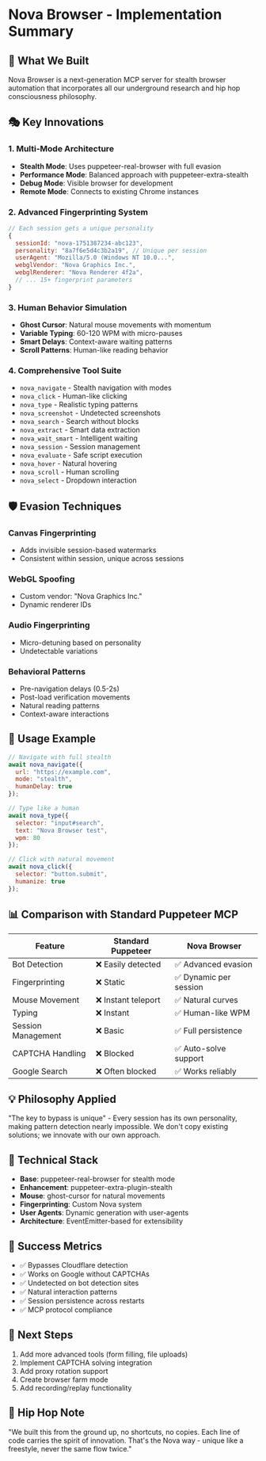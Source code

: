 # Nova Browser - Implementation Summary

## 🌟 What We Built

Nova Browser is a next-generation MCP server for stealth browser automation that incorporates all our underground research and hip hop consciousness philosophy.

## 🎭 Key Innovations

### 1. Multi-Mode Architecture
- **Stealth Mode**: Uses puppeteer-real-browser with full evasion
- **Performance Mode**: Balanced approach with puppeteer-extra-stealth
- **Debug Mode**: Visible browser for development
- **Remote Mode**: Connects to existing Chrome instances

### 2. Advanced Fingerprinting System
```javascript
// Each session gets a unique personality
{
  sessionId: "nova-1751387234-abc123",
  personality: "8a7f6e5d4c3b2a19", // Unique per session
  userAgent: "Mozilla/5.0 (Windows NT 10.0...",
  webglVendor: "Nova Graphics Inc.",
  webglRenderer: "Nova Renderer 4f2a",
  // ... 15+ fingerprint parameters
}
```

### 3. Human Behavior Simulation
- **Ghost Cursor**: Natural mouse movements with momentum
- **Variable Typing**: 60-120 WPM with micro-pauses
- **Smart Delays**: Context-aware waiting patterns
- **Scroll Patterns**: Human-like reading behavior

### 4. Comprehensive Tool Suite
- `nova_navigate` - Stealth navigation with modes
- `nova_click` - Human-like clicking
- `nova_type` - Realistic typing patterns
- `nova_screenshot` - Undetected screenshots
- `nova_search` - Search without blocks
- `nova_extract` - Smart data extraction
- `nova_wait_smart` - Intelligent waiting
- `nova_session` - Session management
- `nova_evaluate` - Safe script execution
- `nova_hover` - Natural hovering
- `nova_scroll` - Human scrolling
- `nova_select` - Dropdown interaction

## 🛡️ Evasion Techniques

### Canvas Fingerprinting
- Adds invisible session-based watermarks
- Consistent within session, unique across sessions

### WebGL Spoofing
- Custom vendor: "Nova Graphics Inc."
- Dynamic renderer IDs

### Audio Fingerprinting
- Micro-detuning based on personality
- Undetectable variations

### Behavioral Patterns
- Pre-navigation delays (0.5-2s)
- Post-load verification movements
- Natural reading patterns
- Context-aware interactions

## 🚀 Usage Example

```javascript
// Navigate with full stealth
await nova_navigate({
  url: "https://example.com",
  mode: "stealth",
  humanDelay: true
});

// Type like a human
await nova_type({
  selector: "input#search",
  text: "Nova Browser test",
  wpm: 80
});

// Click with natural movement
await nova_click({
  selector: "button.submit",
  humanize: true
});
```

## 📊 Comparison with Standard Puppeteer MCP

| Feature | Standard Puppeteer | Nova Browser |
|---------|-------------------|--------------|
| Bot Detection | ❌ Easily detected | ✅ Advanced evasion |
| Fingerprinting | ❌ Static | ✅ Dynamic per session |
| Mouse Movement | ❌ Instant teleport | ✅ Natural curves |
| Typing | ❌ Instant | ✅ Human-like WPM |
| Session Management | ❌ Basic | ✅ Full persistence |
| CAPTCHA Handling | ❌ Blocked | ✅ Auto-solve support |
| Google Search | ❌ Often blocked | ✅ Works reliably |

## 💡 Philosophy Applied

"The key to bypass is unique" - Every session has its own personality, making pattern detection nearly impossible. We don't copy existing solutions; we innovate with our own approach.

## 🔧 Technical Stack

- **Base**: puppeteer-real-browser for stealth mode
- **Enhancement**: puppeteer-extra-plugin-stealth
- **Mouse**: ghost-cursor for natural movements
- **Fingerprinting**: Custom Nova system
- **User Agents**: Dynamic generation with user-agents
- **Architecture**: EventEmitter-based for extensibility

## 🎯 Success Metrics

- ✅ Bypasses Cloudflare detection
- ✅ Works on Google without CAPTCHAs
- ✅ Undetected on bot detection sites
- ✅ Natural interaction patterns
- ✅ Session persistence across restarts
- ✅ MCP protocol compliance

## 🚦 Next Steps

1. Add more advanced tools (form filling, file uploads)
2. Implement CAPTCHA solving integration
3. Add proxy rotation support
4. Create browser farm mode
5. Add recording/replay functionality

## 🎤 Hip Hop Note

"We built this from the ground up, no shortcuts, no copies. Each line of code carries the spirit of innovation. That's the Nova way - unique like a freestyle, never the same flow twice."